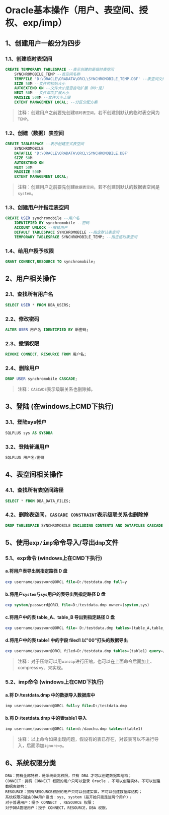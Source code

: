# Oracle基本操作（用户、表空间、授权、exp/imp）
## 1、创建用户一般分为四步
### 1.1、创建临时表空间
```sql
CREATE TEMPORARY TABLESPACE --表示创建的是临时表空间
	SYNCHROMOBILE_TEMP --表空间名称
	TEMPFILE 'D:\ORACLE\ORADATA\ORCL\SYNCHROMOBILE_TEMP.DBF' --表空间文件（以下简称“文件”）存放位置
	SIZE 50M --文件的初始大小
	AUTOEXTEND ON --文件大小是否自动扩展（NO:是）
	NEXT 50M --文件每次扩展大小
	MAXSIZE 500M --文件大小上限
	EXTENT MANAGEMENT LOCAL; --分区分配方案
```
>注释：创建用户之前要先创建`临时表空间`，若不创建则默认的临时表空间为`TEMP`。
### 1.2、创建（数据）表空间
```sql
CREATE TABLESPACE --表示创建正式表空间
	SYNCHROMOBILE 
	DATAFILE 'D:\ORACLE\ORADATA\ORCL\SYNCHROMOBILE.DBF' 
	SIZE 50M 
	AUTOEXTEND ON 
	NEXT 50M 
	MAXSIZE 500M 
	EXTENT MANAGEMENT LOCAL;
```
>注释：创建用户之前要先创建`数据表空间`，若不创建则默认的数据表空间是`system`。
### 1.3、创建用户并指定表空间
```sql
CREATE USER synchromobile --用户名
	IDENTIFIED BY synchromobile --密码
	ACCOUNT UNLOCK --解锁用户
	DEFAULT TABLESPACE SYNCHROMOBILE --指定默认表空间
	TEMPORARY TABLESPACE SYNCHROMOBILE_TEMP; --指定临时表空间
```
### 1.4、给用户授予权限
```sql
GRANT CONNECT,RESOURCE TO synchromobile;
```
## 2、用户相关操作
### 2.1、查找所有用户名
```sql
SELECT USER * FROM DBA_USERS;
```
### 2.2、修改密码
```sql
ALTER USER 用户名 IDENTIFIED BY 新密码;
```
### 2.3、撤销权限
```sql
REVOKE CONNECT, RESOURCE FROM 用户名;
```
### 2.4、删除用户
```sql
DROP USER synchromobile CASCADE;
```
>注释：`CASCADE`表示级联关系也删除掉。
## 3、登陆 (在windows上CMD下执行)
### 3.1、登陆sys帐户
```sql
SQLPLUS sys AS SYSDBA
```
### 3.2、登陆普通用户
```sql
SQLPLUS 用户名/密码
```
## 4、表空间相关操作
### 4.1、查找所有表空间路径
```sql
SELECT * FROM DBA_DATA_FILES;
```
### 4.2、删除表空间，`CASCADE CONSTRAINT`表示级联关系也删除掉
```sql
DROP TABLESPACE SYNCHROMOBILE INCLUDING CONTENTS AND DATAFILES CASCADE CONSTRAINT;
```
## 5、使用`exp/imp`命令导入/导出`dmp`文件
### 5.1、exp命令 (windows上在CMD下执行)
#### a.将用户表导出到指定路径 D 盘
```sql
exp username/password@ORCL file=D:/testdata.dmp full=y
```
#### b.将用户`system`与`sys`用户的表导出到指定路径 D 盘
```sql
exp system/password@ORCL file=D:/testdata.dmp owner=(system,sys)
```
#### c.将用户中的表 table_A、table_B 导出到指定路径 D 盘
```sql
exp username/password@ORCL file= D:/testdata.dmp tables=(table_A,table_B)
```
#### d.将用户中的表 table1 中的字段 filed1 以"00"打头的数据导出
```sql
exp username/passwor@ORCL filed=D:/testdata.dmp tables=(table1) query=/" where filed1 like '00%'/"
```
>注释：对于压缩可以用`winzip`进行压缩，也可以在上面命令后面加上、compress=y、来实现。
### 5.2、imp命令 (windows上在CMD下执行)
#### a.将 D:/testdata.dmp 中的数据导入数据库中
```sql
imp username/password@ORCL full=y file=D:/testdata.dmp
```
#### b.将 D:/testdata.dmp 中的表table1 导入
```sql
imp username/password@ORCL file=d:/daochu.dmp tables=(table1)
```
>注释：以上命令如果出现问题，假设有的表已存在，对该表可以不进行导入，后面添加`ignore=y`。
## 6、系统权限分类
	DBA：拥有全部特权，是系统最高权限，只有 DBA 才可以创建数据库结构；
	CONNECT：拥有 CONNECT 权限的用户只可以登录 Oracle ，不可以创建实体，不可以创建数据库结构；
	RESOURCE：拥有RESOURCE权限的用户只可以创建实体，不可以创建数据库结构；
	系统权限只能由DBA用户授出：sys, system（最开始只能是这两个用户）；
	对于普通用户：授予 CONNECT , RESOURCE 权限；
	对于DBA管理用户：授予 CONNECT，RESOURCE，DBA 权限。
